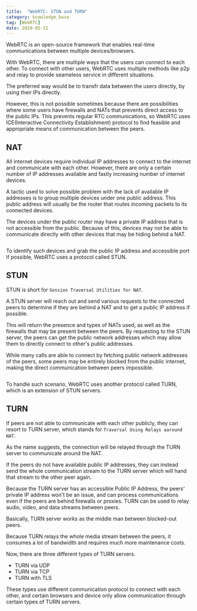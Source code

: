 ```yaml
---
title:  "WebRTC: STUN and TURN"
category: knowledge_base
tag: [WebRTC]
date: 2020-05-31
---
```


WebRTC is an open-source framework that enables real-time communications between multiple devices/browsers. 

With WebRTC, there are multiple ways that the users can connect to each other. To connect with other users, WebRTC uses multiple methods like p2p and relay to provide seameless service in different situations. 

The preferred way would be to transfr data between the users directly, by using their IPs directly. 

However, this is not possible sometimes because there are possibilities where some users have firewalls and NATs that prevents direct access to the public IPs. This prevents regular RTC communications, so WebRTC uses ICE(Interactive Connectivity Establishment) protocol to find feasible and appropriate means of communication between the peers. 

## NAT
All internet devices require individual IP addresses to connect to the internet and communicate with each other. However, there are only a certain number of IP addresses available and fastly increasing number of internet devices. 

A tactic used to solve possible problem with the lack of available IP addresses is to group multiple devices under one public address. This public address will usually be the router that routes incoming packets to its connected devices. 

The devices under the public router may have a private IP address that is not accessible from the public. Because of this, devices may not be able to communicate directly with other devices that may be hiding behind a NAT.

<img src="{{ site.url }}{{ site.baseurl }}/assets/images/posts/20200531/nat.png" alt="">

To identify such devices and grab the public IP address and accessible port if possible, WebRTC uses a protocol called STUN.

## STUN
STUN is short for `Session Traversal Utilities for NAT`. 

A STUN server will reach out and send various requests to the connected peers to determine if they are behind a NAT and to get a public IP address if possible. 

This will return the presence and types of NATs used, as well as the firewalls that may be present between the peers. By requesting to the STUN server, the peers can get the public network addresses which may allow them to directly connect to other's public addresses.

While many calls are able to connect by fetching public network addresses of the peers, some peers may be entirely blocked from the public internet, making the direct communication between peers impossible. 

<img src="{{ site.url }}{{ site.baseurl }}/assets/images/posts/20200531/stun.png" alt="">

To handle such scenario, WebRTC uses another protocol called TURN, which is an extension of STUN servers. 

## TURN
If peers are not able to communicate with each other publicly, they can resort to TURN server, which stands for `Traversal Using Relays aaround NAT`.

As the name suggests, the connection will be relayed through the TURN server to communicate around the NAT.

If the peers do not have available public IP addresses, they can instead send the whole communication stream to the TURN server which will hand that stream to the other peer again. 
<img src="{{ site.url }}{{ site.baseurl }}/assets/images/posts/20200531/turn.png" alt="">

Because the TURN server has an accessible Public IP Address, the peers' private IP address won't be an issue, and can process communications even if the peers are behind firewalls or proxies. TURN can be used to relay audio, video, and data streams between peers. 

Basically, TURN server works as the middle man between blocked-out peers. 

Because TURN relays the whole media stream between the peers, it consumes a lot of bandwidth and requires much more maintenance costs. 

Now, there are three different types of TURN servers.
- TURN via UDP
- TURN via TCP
- TURN with TLS

These types use different communication protocol to connect with each other, and certain browsers and device only allow communication through certain types of TURN servers.